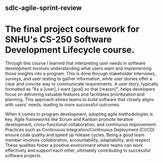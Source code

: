 ## sdlc-agile-sprint-review
# The final project coursework for SNHU's CS-250 Software Development Lifecycle course.

Through this course I learned that interpreting user needs in software development involves understanding what users want and implementing those insights into a program. This is done through stakeholder interviews, surveys, and user testing to gather information, while user stories offer a clear and concise way to communicate requirements. A user story, typically formatted as "As a [user], I want [goal] so that [reason]", helps developers focus on delivering valuable features and facilitates prioritization and planning. This approach allows teams to build software that closely aligns with users' needs, leading to more successful outcomes.

When it comes to program development, adopting agile methodologies is key. Agile frameworks like Scrum and Kanban promote iterative development, cross-functional collaboration, and continuous improvement. Practices such as Continuous Integration/Continuous Deployment (CI/CD) ensure code quality and speed up release cycles. Being a good team member involves collaboration, accountability, adaptability, and respect. These qualities foster a positive environment where teams can work effectively and support each other, ultimately contributing to successful software projects.
